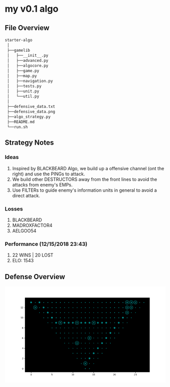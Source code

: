 # my v0.1 algo

## File Overview

```
starter-algo
 │
 ├──gamelib
 │   ├──__init__.py
 │   ├──advanced.py
 │   ├──algocore.py
 │   ├──game.py
 │   ├──map.py
 │   ├──navigation.py
 │   ├──tests.py
 │   ├──unit.py
 │   └──util.py
 │ 
 ├──defensive_data.txt
 ├──defensive_data.png
 ├──algo_strategy.py
 ├──README.md
 └──run.sh
```

## Strategy Notes
### Ideas
1. Inspired by BLACKBEARD Algo, we build up a offensive channel (ont the right)
and use the PINGs to attack.
2. We build other DESTRUCTORS away from the front lines to avoid the attacks from
enemy's EMPs.
3. Use FILTERs to guide enemy's information units in general to avoid a direct attack.

### Losses
1. BLACKBEARD
2. MADROXFACTOR4
3. AELGOO54

### Performance (12/15/2018 23:43)
1. 22 WINS | 20 LOST
2. ELO: 1543

## Defense Overview
![image info](./defensive_img.png)


